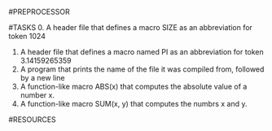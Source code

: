 #PREPROCESSOR

#TASKS
0. A header file that defines a macro SIZE as an abbreviation for token 1024
1. A header file that defines a macro named PI as an abbreviation for token 3.14159265359
2. A program that prints the name of the file it was compiled from, followed by a new line
3. A function-like macro ABS(x) that computes the absolute value of a number x.
4. A function-like macro SUM(x, y) that computes the numbrs x and y.

#RESOURCES

